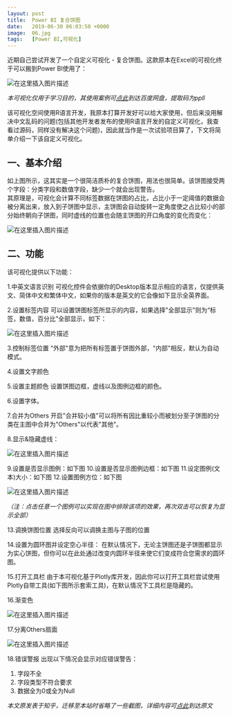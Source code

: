 ```yaml
---
layout: post
title:  Power BI 复合饼图
date:   2019-06-30 06:03:50 +0000
image:  06.jpg
tags:   [Power BI,可视化]
---
```


近期自己尝试开发了一个自定义可视化 - 复合饼图。这款原本在Excel的可视化终于可以搬到Power BI使用了：

![在这里插入图片描述](https://img-blog.csdnimg.cn/2019112920135369.png?x-oss-process=image/watermark,type_ZmFuZ3poZW5naGVpdGk,shadow_10,text_d3d3LmQtYmkudGVjaA==,size_16,color_FFFFFF,t_70)

*本可视化仅用于学习目的，其使用案例可[点此](https://pan.baidu.com/s/1OjIXL3FGYmSWJyRELKyg8Q)到达百度网盘，提取码为ppll*

该可视化空间使用R语言开发，我原本打算开发好可以给大家使用，但后来没用解决中文乱码的问题(包括其他开发者发布的使用R语言开发的自定义可视化，我查看过源码，同样没有解决这个问题)，因此就当作是一次试验项目算了，下文将简单介绍一下该自定义可视化。

一、基本介绍
----

如上图所示，这其实是一个很简洁质朴的复合饼图，用法也很简单。该饼图接受两个字段：分类字段和数值字段，缺少一个就会出现警告。  
其原理是，可视化会计算不同标签数据在饼图的占比，占比小于一定阈值的数据会被分离出来，放入到子饼图中显示，主饼图会自动旋转一定角度使之占比较小的部分始终朝向子饼图，同时虚线的位置也会随主饼图的开口角度的变化而变化：

![在这里插入图片描述](https://img-blog.csdnimg.cn/2019112920141534.png?x-oss-process=image/watermark,type_ZmFuZ3poZW5naGVpdGk,shadow_10,text_d3d3LmQtYmkudGVjaA==,size_16,color_FFFFFF,t_70)

二、功能
-----

该可视化提供以下功能：

1.中英文语言识别
可视化控件会依据你的Desktop版本显示相应的语言，仅提供英文、简体中文和繁体中文，如果你的版本是英文的它会像如下显示全英界面。

2.设置标签内容
可以设置饼图标签所显示的内容，如果选择"全部显示"则为“标签，数值，百分比”全部显示，如下：

![在这里插入图片描述](https://img-blog.csdnimg.cn/20191129201438795.png?x-oss-process=image/watermark,type_ZmFuZ3poZW5naGVpdGk,shadow_10,text_d3d3LmQtYmkudGVjaA==,size_16,color_FFFFFF,t_70)

3.控制标签位置
"外部"意为把所有标签置于饼图外部，"内部"相反，默认为自动模式。

4.设置文字颜色 

5.设置主题颜色
设置饼图边框，虚线以及图例边框的颜色。

6.设置字体。

7.合并为Others
开启"合并较小值"可以将所有因比重较小而被划分至子饼图的分类在主图中合并为"Others"以代表"其他"。

8.显示&隐藏虚线：

![在这里插入图片描述](https://img-blog.csdnimg.cn/20191129201953474.png?x-oss-process=image/watermark,type_ZmFuZ3poZW5naGVpdGk,shadow_10,text_d3d3LmQtYmkudGVjaA==,size_16,color_FFFFFF,t_70)

9.设置是否显示图例：如下图
10.设置是否显示图例边框：如下图
11.设定图例(文本)大小：如下图
12.设置图例方位：如下图

![在这里插入图片描述](https://img-blog.csdnimg.cn/20191129201519491.png?x-oss-process=image/watermark,type_ZmFuZ3poZW5naGVpdGk,shadow_10,text_d3d3LmQtYmkudGVjaA==,size_16,color_FFFFFF,t_70)

*（注：点击任意一个图例可以实现在图中排除该项的效果，再次双击可以恢复为显示全部）*

13.调换饼图位置
选择反向可以调换主图与子图的位置

14.设置为圆环图并设定空心半径：
在默认情况下，无论主饼图还是子饼图都显示为实心饼图，但你可以在此处通过改变内圆环半径来使它们变成符合您需求的圆环图。

15.打开工具栏
由于本可视化基于Plotly库开发，因此你可以打开工具栏尝试使用Plotly自带工具(如下图所示套索工具)，在默认情况下工具栏是隐藏的。

16.渐变色

![在这里插入图片描述](https://img-blog.csdnimg.cn/20191129201549519.png?x-oss-process=image/watermark,type_ZmFuZ3poZW5naGVpdGk,shadow_10,text_d3d3LmQtYmkudGVjaA==,size_16,color_FFFFFF,t_70)

17.分离Others扇面

![在这里插入图片描述](https://img-blog.csdnimg.cn/20191129201558150.png?x-oss-process=image/watermark,type_ZmFuZ3poZW5naGVpdGk,shadow_10,text_d3d3LmQtYmkudGVjaA==,size_16,color_FFFFFF,t_70)

18.错误警报
出现以下情况会显示对应错误警告：
   1. 字段不全
   2. 字段类型不符合要求
   3. 数据全为0或全为Null

*本文原发表于知乎，迁移至本站时省略了一些截图，详细内容可[点此](https://zhuanlan.zhihu.com/p/71617948)到达原文*